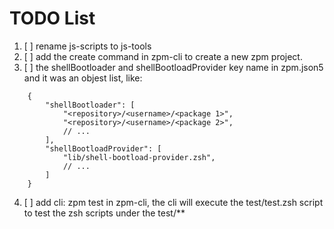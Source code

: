 # TODO List

1. [ ] rename js-scripts to js-tools
2. [ ] add the create command in zpm-cli to create a new zpm project.
3. [ ] the shellBootloader and shellBootloadProvider key name in zpm.json5 and it was an objest list, like: 
```json5
    {
        "shellBootloader": [
            "<repository>/<username>/<package 1>",
            "<repository>/<username>/<package 2>",
            // ...
        ],
        "shellBootloadProvider": [
            "lib/shell-bootload-provider.zsh",
            // ...
        ]
    }
```

4. [ ] add cli: zpm test in zpm-cli, the cli will execute the test/test.zsh script to test the zsh scripts under the test/**